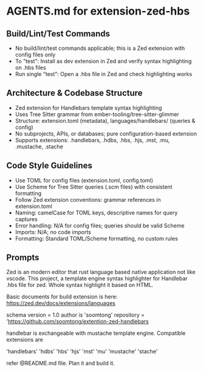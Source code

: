 # AGENTS.md for extension-zed-hbs

## Build/Lint/Test Commands
- No build/lint/test commands applicable; this is a Zed extension with config files only
- To "test": Install as dev extension in Zed and verify syntax highlighting on .hbs files
- Run single "test": Open a .hbs file in Zed and check highlighting works

## Architecture & Codebase Structure
- Zed extension for Handlebars template syntax highlighting
- Uses Tree Sitter grammar from ember-tooling/tree-sitter-glimmer
- Structure: extension.toml (metadata), languages/handlebars/ (queries & config)
- No subprojects, APIs, or databases; pure configuration-based extension
- Supports extensions: .handlebars, .hdbs, .hbs, .hjs, .mst, .mu, .mustache, .stache

## Code Style Guidelines
- Use TOML for config files (extension.toml, config.toml)
- Use Scheme for Tree Sitter queries (.scm files) with consistent formatting
- Follow Zed extension conventions: grammar references in extension.toml
- Naming: camelCase for TOML keys, descriptive names for query captures
- Error handling: N/A for config files; queries should be valid Scheme
- Imports: N/A; no code imports
- Formatting: Standard TOML/Scheme formatting, no custom rules

## Prompts

Zed is an modern editor that rust language based native application not like vscode.
This project, a template engine syntax highlighter for Handlebar .hbs file for zed.
Whole syntax highlight it based on HTML.

Basic documents for build extension is here: https://zed.dev/docs/extensions/languages

schema version = 1.0
author is 'soomtong'
repository = 'https://github.com/soomtong/extention-zed-handlebars

handlebar is exchangeable with mustache template engine. Compatible extensions are

'handlebars'
'hdbs'
'hbs'
'hjs'
'mst'
'mu'
'mustache'
'stache'

refer @README.md file. Plan it and build it.
